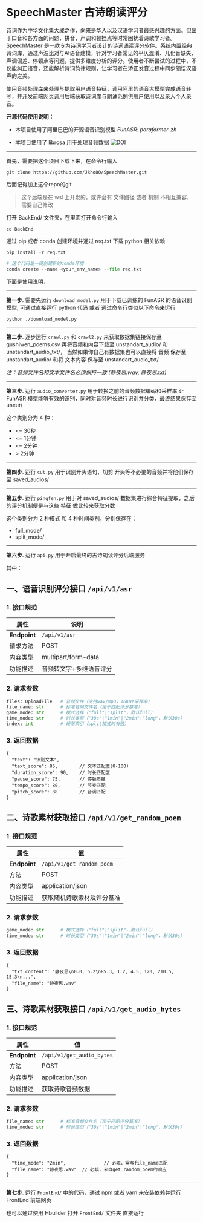 # SpeechMaster 古诗朗读评分

诗词作为中华文化集大成之作，向来是华人以及汉语学习者最感兴趣的方面。但出于口音和各方面的问题，拼音，声调和顿挫点等时常困扰着诗歌学习者。 SpeechMaster 是一款专为诗词学习者设计的诗词诵读评分软件。系统内置经典诗词库，通过声波比对与AI语音建模，针对学习者常见的平仄混淆、儿化音缺失、声调偏差、停顿点等问题，提供多维度分析的评分。使用者不断尝试的过程中，不仅能纠正语音，还能解析诗词韵律规则，让学习者在矫正发音过程中同步领悟汉语声韵之美。

使用音频处理库来处理与提取用户语音特征，调用阿里的语音大模型完成语音转写，并开发前端网页调用后端获取诗词库与朗诵范例供用户使用以及录入个人录音。

**开源代码使用说明：**

- 本项目使用了阿里巴巴的开源语音识别模型 _FunASR: paraformer-zh_ 

- 本项目使用了 librosa 用于处理音频数据
[![DOI](https://zenodo.org/badge/DOI/10.5281/zenodo.15006942.svg)](https://doi.org/10.5281/zenodo.15006942)

---

首先，需要把这个项目下载下来，在命令行输入
``` shell
git clone https://github.com/Jkho80/SpeechMaster.git
```
后面记得加上这个repo的git

> 这个后端是在 wsl 上开发的，或许会有 文件路径 或者 机制 不相互兼容，需要自己修改

打开 BackEnd/ 文件夹，在里面打开命令行输入

``` shell
cd BackEnd
```


通过 pip 或者 conda 创建环境并通过 req.txt 下载 python 相关依赖
``` python
pip install -r req.txt
```
``` python
# 这个代码是一键创建新的conda环境
conda create --name <your_env_name> --file req.txt
```

下面是使用说明，

---

**第一步**. 需要先运行 `download_model.py` 用于下载已训练的 FunASR 的语音识别模型, 可通过直接运行 python 代码 或者 通过命令行类似以下命令来运行
```shell
python ./download_model.py
```
---
**第二步**. 逐步运行 `crawl.py` 和 `crawl2.py` 来获取数据集链接保存至 gushiwen_poems.csv 再将音频和内容下载至 unstandart_audio/ 和 unstandart_audio_txt/，
当然如果你自己有数据集也可以直接将 音频 保存至 unstandart_audio/ 和将 文本内容 保存至 unstandart_audio_txt/

*注：音频文件名和文本文件名必须保持一致 (静夜思.wav, 静夜思.txt)*

---

**第三步**. 运行 `audio_converter.py` 用于转换之前的音频数据编码和采样率 让 FunASR 模型能够有效的识别，同时对音频时长进行识别并分类，最终结果保存至 uncut/

这个类别分为 4 种：
* <= 30秒
* <= 1分钟
* <= 2分钟
* \> 2分钟 
---

**第四步**. 运行 `cut.py` 用于识别开头语句，切剪 开头等不必要的音频并将他们保存至 saved_audios/

---

**第五步**. 运行 `pingfen.py` 用于对 saved_audios/ 数据集进行综合特征提取，之后的评分机制便是与这些 特征 做比较来获取分数

这个类别分为 2 种模式 和 4 种时间类别，分别保存在：
* full_mode/
* split_mode/
---

**第六步**. 运行 `api.py` 用于开启最终的古诗朗读评分后端服务

其中：

## 一、语音识别评分接口 `/api/v1/asr`

### 1. 接口规范
| 属性        | 说明                          |
|-------------|-------------------------------|
| **Endpoint** | `/api/v1/asr`  |
| 请求方法     | POST                          |
| 内容类型     | multipart/form-data           |
| 功能描述     | 音频转文字+多维语音评分        |

### 2. 请求参数
```python
files: UploadFile   # 音频文件（支持wav/mp3，16KHz采样率）
file_name: str      # 标准音频文件名（用于匹配评分基准）
game_mode: str      # 模式选择（"full"|"split"，默认full）
time_mode: str      # 时长类型（"30s"|"1min"|"2min"|"long"，默认30s）
index: int          # 段落索引（split模式时有效）
```

### 3. 返回数据
```
{
  "text": "识别文本",
  "text_score": 85,        // 文本匹配度(0-100)
  "duration_score": 90,    // 时长匹配度 
  "pause_score": 75,       // 停顿质量
  "tempo_score": 80,       // 节奏匹配
  "pitch_score": 88        // 音调匹配
}
```

## 二、诗歌素材获取接口 `/api/v1/get_random_poem`

### 1. 接口规范
| 属性        | 值                          |
|-------------|----------------------------|
| **Endpoint** | `/api/v1/get_random_poem`  |
| 方法        | POST                       |
| 内容类型    | application/json           |
| 功能描述    | 获取随机诗歌素材及评分基准   |

### 2. 请求参数
```python
game_mode: str      # 模式选择（"full"|"split"，默认full）
time_mode: str      # 时长类型（"30s"|"1min"|"2min"|"long"，默认30s）
```

### 3. 返回数据
```
{
  "txt_content": "静夜思\n0.0, 5.2\n85.3, 1.2, 4.5, 120, 210.5, 15.3\n...",
  "file_name": "静夜思.wav"
}
```

## 三、诗歌素材获取接口 `/api/v1/get_audio_bytes`

### 1. 接口规范
| 属性        | 值                          |
|-------------|----------------------------|
| **Endpoint** | `/api/v1/get_audio_bytes`  |
| 方法        | POST                       |
| 内容类型    | application/json           |
| 功能描述    | 获取诗歌音频数据             |

### 2. 请求参数
```python
file_name: str      # 标准音频文件名（用于匹配评分基准）
time_mode: str      # 时长类型（"30s"|"1min"|"2min"|"long"，默认30s）
```

### 3. 返回数据
```
{
  "time_mode": "2min",              // 必填，需与file_name匹配
  "file_name": "静夜思.wav"  // 必填，来自get_random_poem的响应
}
```


---


**第七步**. 运行 `FrontEnd/` 中的代码，通过 npm 或者 yarn 来安装依赖并运行 FrontEnd 前端网页

也可以通过使用 Hbuilder 打开 `FrontEnd/` 文件夹 直接运行